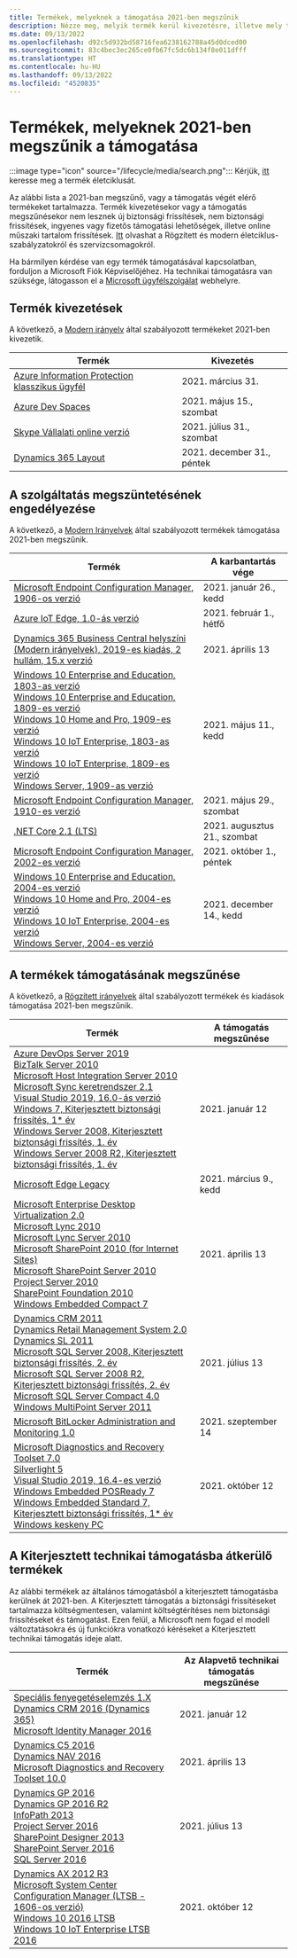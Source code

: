 ```yaml
---
title: Termékek, melyeknek a támogatása 2021-ben megszűnik
description: Nézze meg, melyik termék kerül kivezetésre, illetve mely termékek támogatása szűnik meg vagy kerül át az általános támogatásból a kiterjesztett támogatásba 2021-ben.
ms.date: 09/13/2022
ms.openlocfilehash: d92c5d932bd58716fea6238162788a45d0dced00
ms.sourcegitcommit: 83c4bec3ec265ce0fb67fc5dc6b134f8e011dfff
ms.translationtype: HT
ms.contentlocale: hu-HU
ms.lasthandoff: 09/13/2022
ms.locfileid: "4520835"
---
```

# <a name="products-ending-support-in-2021"></a>Termékek, melyeknek 2021-ben megszűnik a támogatása

:::image type="icon" source="/lifecycle/media/search.png":::
Kérjük, [itt](/lifecycle/products/) keresse meg a termék életciklusát.

Az alábbi lista a 2021-ban megszűnő, vagy a támogatás végét elérő termékeket tartalmazza. Termék kivezetésekor vagy a támogatás megszűnésekor nem lesznek új biztonsági frissítések, nem biztonsági frissítések, ingyenes vagy fizetős támogatási lehetőségek, illetve online műszaki tartalom frissítések. [Itt](/lifecycle/overview/product-end-of-support-overview) olvashat a Rögzített és modern életciklus-szabályzatokról és szervizcsomagokról.

Ha bármilyen kérdése van egy termék támogatásával kapcsolatban, forduljon a Microsoft Fiók Képviselőjéhez. Ha technikai támogatásra van szüksége, látogasson el a [Microsoft ügyfélszolgálat](https://support.microsoft.com/contactus/?ws=support) webhelyre.

## <a name="product-retirements"></a>Termék kivezetések

A következő, a [Modern irányelv](/lifecycle/policies/modern) által szabályozott termékeket 2021-ben kivezetik.

| Termék | Kivezetés |
| --- | --- |
| [Azure Information Protection klasszikus ügyfél](/lifecycle/products/azure-information-protection-classic-client?branch=live)<br> | 2021. március 31. |
| [Azure Dev Spaces](/lifecycle/products/azure-dev-spaces?branch=live)<br> | 2021. május 15., szombat |
| [Skype Vállalati online verzió](/lifecycle/products/skype-for-business-online?branch=live)<br> | 2021. július 31., szombat |
| [Dynamics 365 Layout](/lifecycle/products/dynamics-365-layout?branch=live)<br> | 2021. december 31., péntek |


## <a name="release-end-of-servicing"></a>A szolgáltatás megszüntetésének engedélyezése

A következő, a [Modern Irányelvek](/lifecycle/policies/modern) által szabályozott termékek támogatása 2021-ben megszűnik.

| Termék | A karbantartás vége |
| --- | --- |
| [Microsoft Endpoint Configuration Manager, 1906-os verzió](/lifecycle/products/microsoft-endpoint-configuration-manager?branch=live)<br> | 2021. január 26., kedd |
| [Azure IoT Edge, 1.0-ás verzió](/lifecycle/products/azure-iot-edge?branch=live)<br> | 2021. február 1., hétfő |
| [Dynamics 365 Business Central helyszíni (Modern irányelvek), 2019-es kiadás, 2 hullám, 15.x verzió](/lifecycle/products/dynamics-365-business-central-onpremises-modern-policy?branch=live)<br> | 2021. április 13 |
| [Windows 10 Enterprise and Education, 1803-as verzió](/lifecycle/products/windows-10-enterprise-and-education?branch=live)<br>[Windows 10 Enterprise and Education, 1809-es verzió](/lifecycle/products/windows-10-enterprise-and-education?branch=live)<br>[Windows 10 Home and Pro, 1909-es verzió](/lifecycle/products/windows-10-home-and-pro?branch=live)<br>[Windows 10 IoT Enterprise, 1803-as verzió](/lifecycle/products/windows-10-iot-enterprise?branch=live)<br>[Windows 10 IoT Enterprise, 1809-es verzió](/lifecycle/products/windows-10-iot-enterprise?branch=live)<br>[Windows Server, 1909-as verzió](/lifecycle/products/windows-server?branch=live)<br> | 2021. május 11., kedd |
| [Microsoft Endpoint Configuration Manager, 1910-es verzió](/lifecycle/products/microsoft-endpoint-configuration-manager?branch=live)<br> | 2021. május 29., szombat |
| [.NET Core 2.1 (LTS)](/lifecycle/products/microsoft-net-and-net-core?branch=live)<br> | 2021. augusztus 21., szombat |
| [Microsoft Endpoint Configuration Manager, 2002-es verzió](/lifecycle/products/microsoft-endpoint-configuration-manager?branch=live)<br> | 2021. október 1., péntek |
| [Windows 10 Enterprise and Education, 2004-es verzió](/lifecycle/products/windows-10-enterprise-and-education?branch=live)<br>[Windows 10 Home and Pro, 2004-es verzió](/lifecycle/products/windows-10-home-and-pro?branch=live)<br>[Windows 10 IoT Enterprise, 2004-es verzió](/lifecycle/products/windows-10-iot-enterprise?branch=live)<br>[Windows Server, 2004-es verzió](/lifecycle/products/windows-server?branch=live)<br> | 2021. december 14., kedd |


## <a name="products-reaching-end-of-support"></a>A termékek támogatásának megszűnése

A következő, a [Rögzített irányelvek](/lifecycle/policies/fixed) által szabályozott termékek és kiadások támogatása 2021-ben megszűnik.

| Termék | A támogatás megszűnése |
| --- | --- |
| [Azure DevOps Server 2019](/lifecycle/products/azure-devops-server-2019?branch=live)<br>[BizTalk Server 2010](/lifecycle/products/biztalk-server-2010?branch=live)<br>[Microsoft Host Integration Server 2010](/lifecycle/products/microsoft-host-integration-server-2010?branch=live)<br>[Microsoft Sync keretrendszer 2.1](/lifecycle/products/microsoft-sync-framework-21?branch=live)<br>[Visual Studio 2019, 16.0-ás verzió](/lifecycle/products/visual-studio-2019?branch=live)<br>[Windows 7, Kiterjesztett biztonsági frissítés, 1* év](/lifecycle/products/windows-7?branch=live)<br>[Windows Server 2008, Kiterjesztett biztonsági frissítés, 1. év](/lifecycle/products/windows-server-2008?branch=live)<br>[Windows Server 2008 R2, Kiterjesztett biztonsági frissítés, 1. év](/lifecycle/products/windows-server-2008-r2?branch=live)<br> | 2021. január 12 |
| [Microsoft Edge Legacy](/lifecycle/products/microsoft-edge-legacy?branch=live)<br> | 2021. március 9., kedd |
| [Microsoft Enterprise Desktop Virtualization 2.0](/lifecycle/products/microsoft-enterprise-desktop-virtualization-20?branch=live)<br>[Microsoft Lync 2010](/lifecycle/products/microsoft-lync-2010?branch=live)<br>[Microsoft Lync Server 2010](/lifecycle/products/microsoft-lync-server-2010?branch=live)<br>[Microsoft SharePoint 2010 (for Internet Sites)](/lifecycle/products/microsoft-sharepoint-2010?branch=live)<br>[Microsoft SharePoint Server 2010](/lifecycle/products/microsoft-sharepoint-server-2010?branch=live)<br>[Project Server 2010](/lifecycle/products/project-server-2010?branch=live)<br>[SharePoint Foundation 2010](/lifecycle/products/sharepoint-foundation-2010?branch=live)<br>[Windows Embedded Compact 7](/lifecycle/products/windows-embedded-compact-7?branch=live)<br> | 2021. április 13 |
| [Dynamics CRM 2011](/lifecycle/products/dynamics-crm-2011?branch=live)<br>[Dynamics Retail Management System 2.0](/lifecycle/products/dynamics-retail-management-system-20?branch=live)<br>[Dynamics SL 2011](/lifecycle/products/dynamics-sl-2011?branch=live)<br>[Microsoft SQL Server 2008, Kiterjesztett biztonsági frissítés, 2. év](/lifecycle/products/microsoft-sql-server-2008?branch=live)<br>[Microsoft SQL Server 2008 R2, Kiterjesztett biztonsági frissítés, 2. év](/lifecycle/products/microsoft-sql-server-2008-r2?branch=live)<br>[Microsoft SQL Server Compact 4.0](/lifecycle/products/microsoft-sql-server-compact-40?branch=live)<br>[Windows MultiPoint Server 2011](/lifecycle/products/windows-multipoint-server-2011?branch=live)<br> | 2021. július 13 |
| [Microsoft BitLocker Administration and Monitoring 1.0](/lifecycle/products/microsoft-bitlocker-administration-and-monitoring-10?branch=live)<br> | 2021. szeptember 14 |
| [Microsoft Diagnostics and Recovery Toolset 7.0](/lifecycle/products/microsoft-diagnostics-and-recovery-toolset-70?branch=live)<br>[Silverlight 5](/lifecycle/products/silverlight-5?branch=live)<br>[Visual Studio 2019, 16.4-es verzió](/lifecycle/products/visual-studio-2019?branch=live)<br>[Windows Embedded POSReady 7](/lifecycle/products/windows-embedded-posready-7?branch=live)<br>[Windows Embedded Standard 7, Kiterjesztett biztonsági frissítés, 1* év](/lifecycle/products/windows-embedded-standard-7?branch=live)<br>[Windows keskeny PC](/lifecycle/products/windows-thin-pc?branch=live)<br> | 2021. október 12 |


## <a name="products-moving-to-extended-support"></a>A Kiterjesztett technikai támogatásba átkerülő termékek

Az alábbi termékek az általános támogatásból a kiterjesztett támogatásba kerülnek át 2021-ben. A Kiterjesztett támogatás a biztonsági frissítéseket tartalmazza költségmentesen, valamint költségtérítéses nem biztonsági frissítéseket és támogatást. Ezen felül, a Microsoft nem fogad el modell változtatásokra és új funkciókra vonatkozó kéréseket a Kiterjesztett technikai támogatás ideje alatt.

| Termék | Az Alapvető technikai támogatás megszűnése |
| --- | --- |
| [Speciális fenyegetéselemzés 1.X](/lifecycle/products/advanced-threat-analytics-1x?branch=live)<br>[Dynamics CRM 2016 (Dynamics 365)](/lifecycle/products/dynamics-crm-2016-dynamics-365?branch=live)<br>[Microsoft Identity Manager 2016](/lifecycle/products/microsoft-identity-manager-2016?branch=live)<br> | 2021. január 12 |
| [Dynamics C5 2016](/lifecycle/products/dynamics-c5-2016?branch=live)<br>[Dynamics NAV 2016](/lifecycle/products/dynamics-nav-2016?branch=live)<br>[Microsoft Diagnostics and Recovery Toolset 10.0](/lifecycle/products/microsoft-diagnostics-and-recovery-toolset-100?branch=live)<br> | 2021. április 13 |
| [Dynamics GP 2016](/lifecycle/products/dynamics-gp-2016?branch=live)<br>[Dynamics GP 2016 R2](/lifecycle/products/dynamics-gp-2016-r2?branch=live)<br>[InfoPath 2013](/lifecycle/products/infopath-2013?branch=live)<br>[Project Server 2016](/lifecycle/products/project-server-2016?branch=live)<br>[SharePoint Designer 2013](/lifecycle/products/sharepoint-designer-2013?branch=live)<br>[SharePoint Server 2016](/lifecycle/products/sharepoint-server-2016?branch=live)<br>[SQL Server 2016](/lifecycle/products/sql-server-2016?branch=live)<br> | 2021. július 13 |
| [Dynamics AX 2012 R3](/lifecycle/products/dynamics-ax-2012-r3?branch=live)<br>[Microsoft System Center Configuration Manager (LTSB - 1606-os verzió)](/lifecycle/products/microsoft-system-center-configuration-manager-ltsb-version-1606?branch=live)<br>[Windows 10 2016 LTSB](/lifecycle/products/windows-10-2016-ltsb?branch=live)<br>[Windows 10 IoT Enterprise LTSB 2016](/lifecycle/products/windows-10-iot-enterprise-ltsb-2016?branch=live)<br> | 2021. október 12 |
